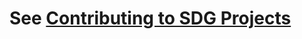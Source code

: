 # See [Contributing to SDG Projects](https://github.com/SDGGiesbrecht/SDG/blob/master/CONTRIBUTING.md)
